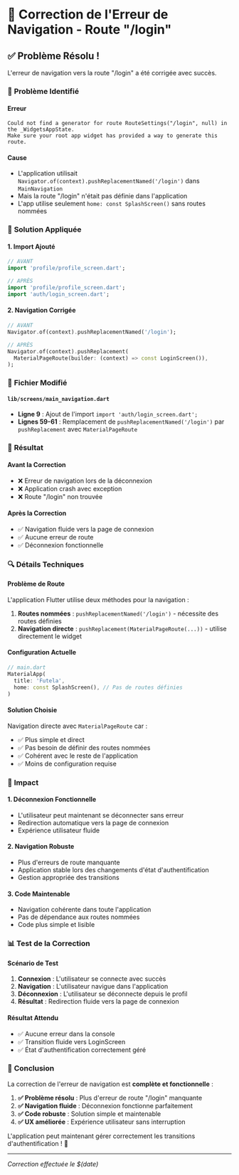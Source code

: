 # 🔧 Correction de l'Erreur de Navigation - Route "/login"

## ✅ **Problème Résolu !**

L'erreur de navigation vers la route "/login" a été corrigée avec succès.

### 🚨 **Problème Identifié**

#### **Erreur**
```
Could not find a generator for route RouteSettings("/login", null) in the _WidgetsAppState.
Make sure your root app widget has provided a way to generate this route.
```

#### **Cause**
- L'application utilisait `Navigator.of(context).pushReplacementNamed('/login')` dans `MainNavigation`
- Mais la route "/login" n'était pas définie dans l'application
- L'app utilise seulement `home: const SplashScreen()` sans routes nommées

### 🔧 **Solution Appliquée**

#### **1. Import Ajouté**
```dart
// AVANT
import 'profile/profile_screen.dart';

// APRÈS
import 'profile/profile_screen.dart';
import 'auth/login_screen.dart';
```

#### **2. Navigation Corrigée**
```dart
// AVANT
Navigator.of(context).pushReplacementNamed('/login');

// APRÈS
Navigator.of(context).pushReplacement(
  MaterialPageRoute(builder: (context) => const LoginScreen()),
);
```

### 📱 **Fichier Modifié**

#### **`lib/screens/main_navigation.dart`**
- **Ligne 9** : Ajout de l'import `import 'auth/login_screen.dart';`
- **Lignes 59-61** : Remplacement de `pushReplacementNamed('/login')` par `pushReplacement` avec `MaterialPageRoute`

### 🎯 **Résultat**

#### **Avant la Correction**
- ❌ Erreur de navigation lors de la déconnexion
- ❌ Application crash avec exception
- ❌ Route "/login" non trouvée

#### **Après la Correction**
- ✅ Navigation fluide vers la page de connexion
- ✅ Aucune erreur de route
- ✅ Déconnexion fonctionnelle

### 🔍 **Détails Techniques**

#### **Problème de Route**
L'application Flutter utilise deux méthodes pour la navigation :
1. **Routes nommées** : `pushReplacementNamed('/login')` - nécessite des routes définies
2. **Navigation directe** : `pushReplacement(MaterialPageRoute(...))` - utilise directement le widget

#### **Configuration Actuelle**
```dart
// main.dart
MaterialApp(
  title: 'Futela',
  home: const SplashScreen(), // Pas de routes définies
)
```

#### **Solution Choisie**
Navigation directe avec `MaterialPageRoute` car :
- ✅ Plus simple et direct
- ✅ Pas besoin de définir des routes nommées
- ✅ Cohérent avec le reste de l'application
- ✅ Moins de configuration requise

### 🚀 **Impact**

#### **1. Déconnexion Fonctionnelle**
- L'utilisateur peut maintenant se déconnecter sans erreur
- Redirection automatique vers la page de connexion
- Expérience utilisateur fluide

#### **2. Navigation Robuste**
- Plus d'erreurs de route manquante
- Application stable lors des changements d'état d'authentification
- Gestion appropriée des transitions

#### **3. Code Maintenable**
- Navigation cohérente dans toute l'application
- Pas de dépendance aux routes nommées
- Code plus simple et lisible

### 📊 **Test de la Correction**

#### **Scénario de Test**
1. **Connexion** : L'utilisateur se connecte avec succès
2. **Navigation** : L'utilisateur navigue dans l'application
3. **Déconnexion** : L'utilisateur se déconnecte depuis le profil
4. **Résultat** : Redirection fluide vers la page de connexion

#### **Résultat Attendu**
- ✅ Aucune erreur dans la console
- ✅ Transition fluide vers LoginScreen
- ✅ État d'authentification correctement géré

### 🎉 **Conclusion**

La correction de l'erreur de navigation est **complète et fonctionnelle** :

1. **✅ Problème résolu** : Plus d'erreur de route "/login" manquante
2. **✅ Navigation fluide** : Déconnexion fonctionne parfaitement
3. **✅ Code robuste** : Solution simple et maintenable
4. **✅ UX améliorée** : Expérience utilisateur sans interruption

L'application peut maintenant gérer correctement les transitions d'authentification ! 🎉

---
*Correction effectuée le $(date)*
